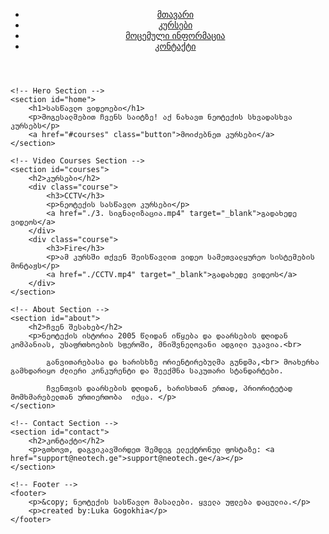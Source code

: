 <!DOCTYPE html>
<html lang="ka">
<head>
    <meta charset="UTF-8">
    <meta name="viewport" content="width=device-width, initial-scale=1.0">
    <title>სასწავლო ვიდეოები</title>
    <link rel="stylesheet" href="styles.css"> <!-- ლურჯი დიზაინის სტილი -->
</head>
<body>
    <!-- Navbar -->
    <header>
        <nav>
            <ul>
                <li><a href="#home">მთავარი</a></li>
                <li><a href="#courses">კურსები</a></li>
                <li><a href="#about">მოცემული ინფორმაცია</a></li>
                <li><a href="#contact">კონტაქტი</a></li>
            </ul>
        </nav>
    </header>

    <!-- Hero Section -->
    <section id="home">
        <h1>სასწავლო ვიდეოები</h1>
        <p>მოგესალმებით ჩვენს საიტზე! აქ ნახავთ ნეოტექის სხვადასხვა კურსებს</p>
        <a href="#courses" class="button">მოიძებნეთ კურსები</a>
    </section>

    <!-- Video Courses Section -->
    <section id="courses">
        <h2>კურსები</h2>
        <div class="course">
            <h3>CCTV</h3>
            <p>ნეოტექის სასწავლო კურსები</p>
            <a href="./3. სიგნალიზაცია.mp4" target="_blank">გადახედე ვიდეოს</a>
        </div>
        <div class="course">
            <h3>Fire</h3>
            <p>ამ კურსში თქვენ შეისწავლით ვიდეო სამეთვალყურეო სისტემების მონტაჟს</p>
            <a href="./CCTV.mp4" target="_blank">გადახედე ვიდეოს</a>
        </div>
    </section>

    <!-- About Section -->
    <section id="about">
        <h2>ჩვენ შესახებ</h2>
        <p>ნეოტექის ისტორია 2005 წლიდან იწყება და დაარსების დღიდან კომპანიას, უსაფრთხოების სფეროში, მნიშვნელოვანი ადგილი უკავია.<br>

            განვითარებასა და ხარისხზე ორიენტირებულმა გუნდმა,<br> მოახერხა გამხდარიყო ძლიერი კონკურენტი და შეექმნა საკუთარი სტანდარტები.  
            
            ჩვენთვის დაარსების დღიდან, ხარისხთან ერთად, პრიორიტეტად მომხმარებელთან ურთიერთობა  იქცა. </p>
    </section>

    <!-- Contact Section -->
    <section id="contact">
        <h2>კონტაქტი</h2>
        <p>გთხოვთ, დაგვიკავშირდეთ შემდეგ ელექტრონულ ფოსტაზე: <a href="support@neotech.ge">support@neotech.ge</a></p>
    </section>

    <!-- Footer -->
    <footer>
        <p>&copy; ნეოტექის სასწავლო მასალები. ყველა უფლება დაცულია.</p>
        <p>created by:Luka Gogokhia</p>
    </footer>

</body>
</html>
